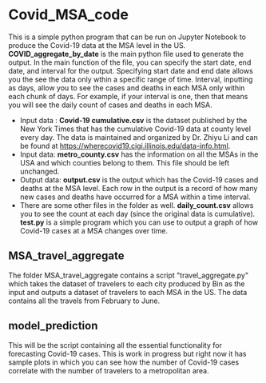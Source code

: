 # Covid_MSA_code
This is a simple python program that can be run on Jupyter Notebook to produce the Covid-19 data at the MSA level in the US. **COVID_aggregate_by_date** is the main python 
file used to generate the output. In the main function of the file, you can specify the start date, end date, and interval for the output. Specifying start date and end date
allows you the see the data only wthin a specific range of time. Interval, inputting as days, allow you to see the cases and deaths in each MSA only within each chunk of days.
For example, if your interval is one, then that means you will see the daily count of cases and deaths in each MSA.  
- Input data : **Covid-19 cumulative.csv** is the dataset published by the New York Times that has the cumulative Covid-19 data at county level every day. The data is maintained and organized by Dr. Zhiyu Li and can be found at https://wherecovid19.cigi.illinois.edu/data-info.html.   
- Input data: **metro_county.csv** has the information on all the MSAs in the USA and which counties belong to them. This file should be left unchanged.
- Output data: **output.csv** is the output which has the Covid-19 cases and deaths at the MSA level. Each row in the output is a record of how many new cases and deaths have occurred for a MSA within a time interval.
- There are some other files in the folder as well. **daily_count.csv** allows you to see the count at each day (since the original data is cumulative). **test.py** is a simple
program which you can use to output a graph of how Covid-19 cases at a MSA changes over time.

## MSA_travel_aggregate
The folder MSA_travel_aggregate contains a script "travel_aggregate.py" which takes the dataset of travelers to each city produced by Bin as the input and outputs a dataset of travelers to each MSA in the US. The data contains all the travels from February to June.
             
## model_prediction
This will be the script containing all the essential functionality for forecasting Covid-19 cases. This is work in progress but right now it has sample plots in which you can see how the number of Covid-19 cases correlate with the number of travelers to a metropolitan area.
